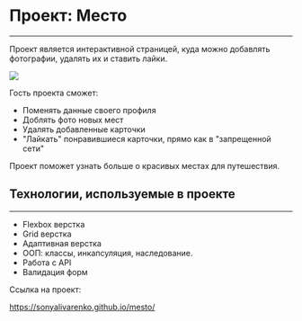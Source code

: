 # Проект: Место
------  
Проект является интерактивной страницей, куда можно добавлять фотографии, удалять их и ставить лайки. 

<img src="./mesto.gif">

Гость проекта сможет:
  
 * Поменять данные своего профиля 
 * Доблять фото новых мест 
 * Удалять добавленные карточки
 * "Лайкать" понравившиеся карточки, прямо как в "запрещенной сети"
     
Проект поможет узнать больше о красивых местах для путешествия.  

## Технологии, используемые в проекте  
------  

* Flexbox верстка
* Grid верстка
* Адаптивная верстка
* ООП: классы, инкапсуляция, наследование.
* Работа с API
* Валидация форм
  
Ссылка на проект: 
  
https://sonyalivarenko.github.io/mesto/

